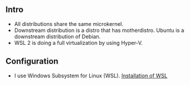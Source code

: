 ## Intro

- All distributions share the same microkernel.
- Downstream distribution is a distro that has motherdistro. Ubuntu is a downstream distribution of Debian.
- WSL 2 is doing a full virtualization by using Hyper-V.    

## Configuration
- I use Windows Subsystem for Linux (WSL). [Installation of WSL](https://learn.microsoft.com/en-us/windows/wsl/install#update-to-wsl-2)
  